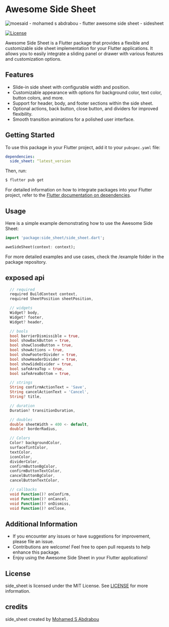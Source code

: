 # Awesome Side Sheet

![moesaid - mohamed s abdrabou - flutter awesome side sheet - sidesheet](https://i.ibb.co/58yPR74/Thumbnail.jpg)

[![License](https://img.shields.io/badge/license-MIT-blue.svg)](https://opensource.org/licenses/MIT)

Awesome Side Sheet is a Flutter package that provides a flexible and customizable side sheet implementation for your Flutter applications. It allows you to easily integrate a sliding panel or drawer with various features and customization options.

## Features

- Slide-in side sheet with configurable width and position.
- Customizable appearance with options for background color, text color, button colors, and more.
- Support for header, body, and footer sections within the side sheet.
- Optional actions, back button, close button, and dividers for improved flexibility.
- Smooth transition animations for a polished user interface.

## Getting Started

To use this package in your Flutter project, add it to your `pubspec.yaml` file:

```yaml
dependencies:
  side_sheet: ^latest_version
```

Then, run:

```bash
$ flutter pub get
```

For detailed information on how to integrate packages into your Flutter project, refer to the [Flutter documentation on dependencies](https://flutter.dev/docs/development/packages-and-plugins/using-packages).

## Usage

Here is a simple example demonstrating how to use the Awesome Side Sheet:

```dart
import 'package:side_sheet/side_sheet.dart';

aweSideSheet(context: context);
```

For more detailed examples and use cases, check the /example folder in the package repository.

## exposed api

```dart
  // required
  required BuildContext context,
  required SheetPosition sheetPosition,

  // widgets
  Widget? body,
  Widget? footer,
  Widget? header,

  // bools
  bool barrierDismissible = true,
  bool showBackButton = true,
  bool showCloseButton = true,
  bool showActions = true,
  bool showFooterDivider = true,
  bool showHeaderDivider = true,
  bool showSideDivider = true,
  bool safeAreaTop = true,
  bool safeAreaBottom = true,

  // strings
  String confirmActionText = 'Save',
  String cancelActionText = 'Cancel',
  String? title,

  // duration
  Duration? transitionDuration,

  // doubles
  double sheetWidth = 400 <- default,
  double? borderRadius,

  // Colors
  Color? backgroundColor,
  surfaceTintColor,
  textColor,
  iconColor,
  dividerColor,
  confirmButtonBgColor,
  confirmButtonTextColor,
  cancelButtonBgColor,
  cancelButtonTextColor,

  // callbacks
  void Function()? onConfirm,
  void Function()? onCancel,
  void Function()? onDismiss,
  void Function()? onClose,
```

## Additional Information

- If you encounter any issues or have suggestions for improvement, please file an issue.
- Contributions are welcome! Feel free to open pull requests to help enhance this package.
- Enjoy using the Awesome Side Sheet in your Flutter applications!

## License

side_sheet is licensed under the MIT License. See [LICENSE](LICENSE) for more information.

## credits

side_sheet created by [Mohamed S Abdrabou](https://github.com/moesaid)
